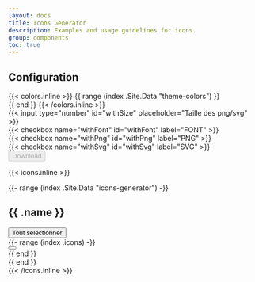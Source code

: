 ```yaml
---
layout: docs
title: Icons Generator
description: Examples and usage guidelines for icons.
group: components
toc: true
---
```

<div class="bd-content pr-5" data-component="icons-generator">
  <span></span>
  <h2>Configuration</h2>
  <div class="row justify-content-between mt-3">
    <div class="col-4">
      <div class="row">
      {{< colors.inline >}}
      {{ range (index .Site.Data "theme-colors") }}
        <div class="ig-color col-1 mb-3" data-role="color" data-color="{{ .hex }}">
          <div class="p-3 mb-2 bg-{{ .name }}"></div>
        </div>
      {{ end }}
      {{< /colors.inline >}}
      </div>
    </div>
    <div class="col col-2">
      <div class="form-group">
        {{< input type="number" id="withSize" placeholder="Taille des png/svg" >}}
      </div>
    </div>
    <div class="col">
      <div class="row">
        <div class="col">
          {{< checkbox name="withFont" id="withFont" label="FONT" >}}
        </div>
        <div class="col">
          {{< checkbox name="withPng" id="withPng" label="PNG" >}}
        </div>
        <div class="col">
          {{< checkbox name="withSvg" id="withSvg" label="SVG" >}}
        </div>
      </div>
    </div>
    <div class="col d-flex justify-content-end">
      <div>
        <button type="button" disabled="true" class="btn btn-primary" data-role="download">Download</button>
      </div>
    </div>
  </div>

  {{< icons.inline >}}
  <div class="bd-content ig-container" data-role="container">
    {{- range (index .Site.Data "icons-generator") -}}
      <span></span>
      <h2>{{ .name }}</h2>
      <div class="row mt-4 mb-1">
        <div class="col-12 pb-3">
          <button type="button" class="btn btn-primary" data-role="selectall" data-values='["{{- delimit (index .icons) `", "` -}}"]'>Tout sélectionner</button>
        </div>    
        {{- range (index .icons) -}}
          <div class="col-3 col-md-2 col-lg-1 mb-3">
            <button type="button" class="ig-button btn-rounded text-center mb-2" data-role="icon" data-icon="{{ . }}">
              <i class="icons-{{ . }} ig-icon" aria-hidden="true"></i>
            </button>
          </div>
        {{ end }}
      </div>
    {{ end }}
  </div>
{{< /icons.inline >}}
